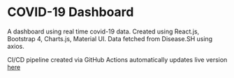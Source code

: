 # COVID-19 Dashboard
A dashboard using real time covid-19 data. Created using React.js, Bootstrap 4, Charts.js, Material UI. Data fetched from Disease.SH using axios. 

CI/CD pipeline created via GitHub Actions automatically updates live version <a href = "https://covid19.olivera.tech">here</a>
